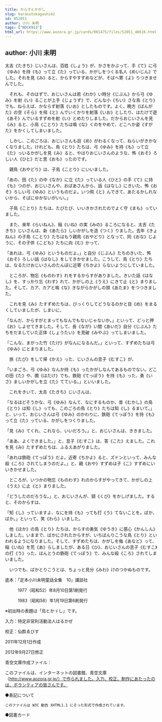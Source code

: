 ```yaml
---
title: からすとかがし
slug: karasutokagashi42
id: 052051
author: 小川 未明
tags: ["NDCK913"]
html_url: https://www.aozora.gr.jp/cards/001475/files/52051_46616.html
---
```


## author: 小川 未明

太吉《たきち》じいさんは、百姓《しょう》が、かさをかぶって、手《て》に弓《ゆみ》を持《も》って立《た》っている、かがしをつくる名人《めいじん》でした。それを見《み》ると、からすやすずめなどが、そばへ寄《よ》りつきませんでした。

　それも、そのはずで、おじいさんは若《わか》い時分《じぶん》から弓《ゆみ》を射《い》ることが上手《じょうず》で、どんな小《ちい》さな鳥《とり》でも、ねらえば、かならず射落《いお》としたものです。よく、晩方《ばんがた》の空《そら》を飛《と》んでいくかりを射落《いお》としたり、はたけで遊《あそ》んでいるすずめを射《い》とめたりしました。だからおじいさんを見《み》ると、小鳥《ことり》たちは鳴《な》くのをやめて、どこへか姿《すがた》をかくしてしまいました。

　しかし、このごろは、おじいさんも目《め》がわるくなって、ねらいがきかなくなりました。けれども、鳥《とり》たちは、弓《ゆみ》を持《も》って立《た》っいるかがしを見《み》ると、やはりおじいさんのような、怖《おそ》ろしい人《ひと》だと思《おも》ったのです。

　親鳥《おやどり》は、子鳥《ことり》にいいました。

「あの、田《た》の中《なか》に立《た》っている人《ひと》の手《て》に持《も》つのが、おじいさんや、おばあさんから、話《はなし》にきいた、怖《おそ》ろしい弓《ゆみ》というものだよ。いつ飛《と》んできて、あたるかしれないから、そばにゆかないがいい。」

　子鳥《ことり》たちは、たびたび、いいきかされたのでよく守《まも》っていました。

　また、来年《らいねん》、稲《いね》の実《みの》るころになると、太吉《たきち》じいさんは、新《あたら》しいかがしを造《つく》りました。去年《きょねん》の子鳥《ことり》たちはもう親鳥《おやどり》となって、同《おな》じように、その子供《こども》たちに向《む》かって、

「あれは、弓《ゆみ》というものだよ。」と自分《じぶん》たちのきいた、怖《おそ》ろしい話《はなし》をしてきかせました。こうして、鳥《とり》たちは、なるたけおじいさんのたんぼに近寄《ちかよ》らないようにしていました。

　ところが、物忘《ものわす》れをするからすがありました。きいた話《はなし》を、すっかり忘《わす》れて、かがしの上《うえ》にきて止《と》まりました。そして、カア、カアと鳴《な》きながらかがしの頭《あたま》をつつきました。

　これを見《み》たすずめたちは、びっくりしてどうなるのかと目《め》をまるくしていましたが、しまいに、

「なんだ、からすがとまってもなんでもないじゃないか。」といって、どっと押《お》しよせてきました。そして、長《なが》い間《あいだ》自分《じぶん》たちをだましていた正体《しょうたい》を見破《みやぶ》ってしまいました。

「こんな、まがった竹《たけ》がなんになるんだ。」といって、すずめたちは弓《ゆみ》にとまりました。

　旅《たび》をして帰《かえ》った、じいさんの息子《むすこ》が、

「いまごろ、弓《ゆみ》なんか持《も》ったかがしなんてあるものでない。どこの田《た》や、圃《はたけ》でも、鉄砲《てっぽう》を持《も》った、勇《いさ》ましいかがしを立《た》てている。」といいました。

　これをきいて、太吉《たきち》じいさんは、

「なるほどそうかな、弓《ゆみ》なんて、なにするものか、昔《むかし》の鳥《とり》は知《し》っても、このごろの鳥《とり》たちは知《し》るまいて。」と、いって、おじいさんは弓《ゆみ》のかわりに、鉄砲《てっぽう》を持《も》って立《た》っている、かがしをつくりました。

「見《み》てくれ、これなら、いいだろう。」と、おじいさんは、ききました。

「ああ、よくできました。」と、息子《むすこ》は、答《こた》えました。これを見《み》たすずめたちは、ふるえあがりました。

「あれは鉄砲《てっぽう》だよ。近寄《ちかよ》ると、ズドンといって、みんな殺《ころ》されてしまうのだよ。」と、親《おや》すずめは子《こ》すずめにいいきかせました。

　ところが、いつかの物忘《ものわす》れのからすがやってきて、かがしの上《うえ》に止《と》まりました。

「どうしたのだろうな。」と、おじいさんが、頸《くび》をかしげました。すると、そのからすは、

「知《し》っていますよ、なにを持《も》っても打《う》てないことを。ばか、ばか。」といって、笑《わら》いました。

　他《ほか》の鳥《とり》たちは、からすの勇気《ゆうき》に感心《かんしん》しました。いままで、ばかにされたからすが、いちばんりこうな鳥《とり》といわれるようになりました。そして、すずめたちは、かがしを侮《あなど》って、稲《いね》を荒《あ》らしましたが、ある日《ひ》、おじいさんの息子《むすこ》の打《う》った、ほんとうの鉄砲《てっぽう》で、みんな殺《ころ》されてしまいました。

　いつでも、ばかとりこうとは、ちょっと見分《みわ》けのつかぬものです。













底本：「定本小川未明童話全集　10」講談社

　　　1977（昭和52）年8月10日第1刷発行

　　　1983（昭和58）年1月19日第6刷発行

※初出時の表題は「烏とかゞし」です。

入力：特定非営利活動法人はるかぜ

校正：仙酔ゑびす

2011年12月1日作成

2012年9月27日修正

青空文庫作成ファイル：

このファイルは、インターネットの図書館、青空文庫（http://www.aozora.gr.jp/）で作られました。入力、校正、制作にあたったのは、ボランティアの皆さんです。











●表記について


	このファイルは W3C 勧告 XHTML1.1 にそった形式で作成されています。







●図書カード